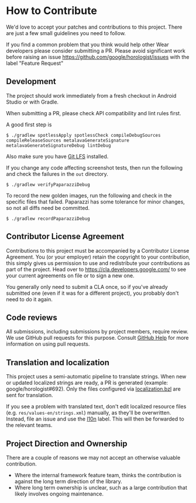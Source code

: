 # How to Contribute

We'd love to accept your patches and contributions to this project. There are
just a few small guidelines you need to follow.

If you find a common problem that you think would help other Wear developers
please consider submitting a PR. Please avoid significant work before raising
an issue https://github.com/google/horologist/issues with the label "Feature Request"

## Development

The project should work immediately from a fresh checkout in Android Studio or with Gradle.

When submitting a PR, please check API compatibility and lint rules first.

A good first step is

```
$ ./gradlew spotlessApply spotlessCheck compileDebugSources compileReleaseSources metalavaGenerateSignature metalavaGenerateSignatureDebug lintDebug
```

Also make sure you have [Git LFS]([url](https://git-lfs.github.com/)) installed.

If you change any code affecting screenshot tests, then run the following and check the failures in the `out` directory.

```
$ ./gradlew verifyPaparazziDebug
```

To record the new golden images, run the following and check in the specific files that failed. Paparazzi has some tolerance for minor changes,
so not all diffs need be committed.

```
$ ./gradlew recordPaparazziDebug
```

## Contributor License Agreement

Contributions to this project must be accompanied by a Contributor License
Agreement. You (or your employer) retain the copyright to your contribution,
this simply gives us permission to use and redistribute your contributions as
part of the project. Head over to <https://cla.developers.google.com/> to see
your current agreements on file or to sign a new one.

You generally only need to submit a CLA once, so if you've already submitted one
(even if it was for a different project), you probably don't need to do it
again.

## Code reviews

All submissions, including submissions by project members, require review. We
use GitHub pull requests for this purpose. Consult
[GitHub Help](https://help.github.com/articles/about-pull-requests/) for more
information on using pull requests.

## Translation and localization

This project uses a semi-automatic pipeline to translate strings. When new or
updated localized strings are ready, a PR is generated (example:
google/horologist#692). Only the files configured via [localization.bzl](localization.bzl)
are sent for translation.

If you see a problem with translated text, don't edit localized resource files
(e.g. `res/values-en/strings.xml`) manually, as they'll be overwritten. Instead,
file an issue and use the [l10n](https://github.com/google/horologist/labels/l10n)
label. This will then be forwarded to the relevant teams.

## Project Direction and Ownership

There are a couple of reasons we may not accept an otherwise valuable
contribution.

- Where the internal framework feature team, thinks the contribution is against the
long term direction of the library.
- Where long term ownership is unclear, such as a large contribution that likely involves
ongoing maintenance.
